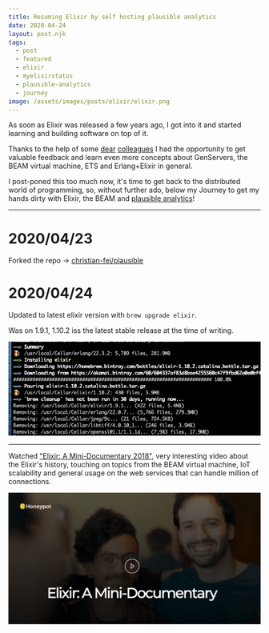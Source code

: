 ```yaml
---
title: Resuming Elixir by self hosting plausible analytics
date: 2020-04-24
layout: post.njk
tags:
  - post
  - featured
  - elixir
  - myelixirstatus
  - plausible-analytics
  - journey
image: /assets/images/posts/elixir/elixir.png
---
```


As soon as Elixir was released a few years ago, I got into it and started learning and building software on top of it.

Thanks to the help of some [dear](https://twitter.com/pdincau) [colleagues](https://twitter.com/joebew42) I had the opportunity to get valuable feedback and learn even more concepts about GenServers, the BEAM virtual machine, ETS and Erlang+Elixir in general.

I post-poned this too much now, it's time to get back to the distributed world of programming, so, without further ado, below my Journey to get my hands dirty with Elixir, the BEAM and [plausible analytics](http://plausible.io/)!

---

# 2020/04/23

Forked the repo -> [christian-fei/plausible](https://github.com/christian-fei/plausible)

# 2020/04/24

Updated to latest elixir version with `brew upgrade elixir`.

Was on 1.9.1, 1.10.2 iss the latest stable release at the time of writing.

![elixir 1.10.2 installation](/assets/images/posts/elixir/elixir-1.10.2-installation.png)

---

Watched ["Elixir: A Mini-Documentary 2018"](https://doc.honeypot.io/elixir-documentary-2018/), very interesting video about the Elixir's history, touching on topics from the BEAM virtual machine, IoT scalability and general usage on the web services that can handle million of connections.

[![elixir mini documentary](/assets/images/posts/elixir/elixir-mini-documentary.png)](https://doc.honeypot.io/elixir-documentary-2018/)

